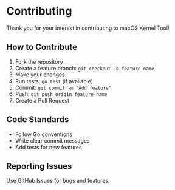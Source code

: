 # Contributing

Thank you for your interest in contributing to macOS Kernel Tool!

## How to Contribute

1. Fork the repository
2. Create a feature branch: `git checkout -b feature-name`
3. Make your changes
4. Run tests: `go test` (if available)
5. Commit: `git commit -m "Add feature"`
6. Push: `git push origin feature-name`
7. Create a Pull Request

## Code Standards

- Follow Go conventions
- Write clear commit messages
- Add tests for new features

## Reporting Issues

Use GitHub Issues for bugs and features.